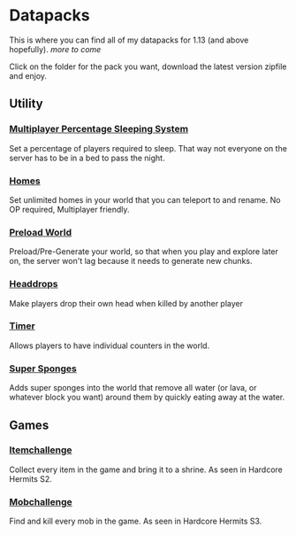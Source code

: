 # Datapacks

This is where you can find all of my datapacks for 1.13 (and above hopefully). _more to come_

Click on the folder for the pack you want, download the latest version zipfile and enjoy.


## Utility

### [Multiplayer Percentage Sleeping System](https://github.com/Plagiatus/datapacks/tree/master/multiplayer_sleep)  
Set a percentage of players required to sleep. That way not everyone on the server has to be in a bed to pass the night.

### [Homes](https://github.com/Plagiatus/datapacks/tree/master/homes)  
Set unlimited homes in your world that you can teleport to and rename. No OP required, Multiplayer friendly.

### [Preload World](https://github.com/Plagiatus/datapacks/tree/master/preload_world)  
Preload/Pre-Generate your world, so that when you play and explore later on, the server won't lag because it needs to generate new chunks.

### [Headdrops](https://github.com/Plagiatus/datapacks/tree/master/headdrops)
Make players drop their own head when killed by another player

### [Timer](https://github.com/Plagiatus/datapacks/tree/master/timer)
Allows players to have individual counters in the world.

### [Super Sponges](https://github.com/Plagiatus/datapacks/tree/master/super_sponge)
Adds super sponges into the world that remove all water (or lava, or whatever block you want) around them by quickly eating away at the water.

## Games

### [Itemchallenge](https://github.com/Plagiatus/datapacks/tree/master/itemchallenge)  
Collect every item in the game and bring it to a shrine. As seen in Hardcore Hermits S2.

### [Mobchallenge](https://github.com/Plagiatus/datapacks/tree/master/mobchallenge)
Find and kill every mob in the game. As seen in Hardcore Hermits S3.
